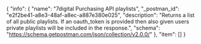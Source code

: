 {
  "info": {
    "name": "7digital Purchasing API playlists",
    "_postman_id": "e2f2be41-a8e3-48af-a8ec-a887e380e025",
    "description": "Returns a list of all public playlists. If an oauth_token is provided then also given users private playlists will be included in the response.",
    "schema": "https://schema.getpostman.com/json/collection/v2.0.0/"
  },
  "item": []
}